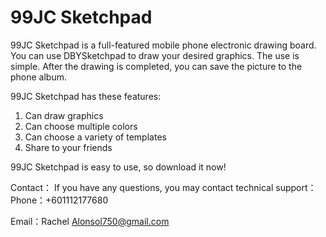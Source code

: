 # 99JC Sketchpad
99JC Sketchpad is a full-featured mobile phone electronic drawing board. You can use DBYSketchpad to draw your desired graphics. The use is simple. After the drawing is completed, you can save the picture to the phone album.

99JC Sketchpad has these features:
1. Can draw graphics
2. Can choose multiple colors
3. Can choose a variety of templates
4. Share to your friends

99JC Sketchpad is easy to use, so download it now!

Contact： If you have any questions, you may contact technical support： Phone：+601112177680

Email：Rachel Alonsol750@gmail.com
